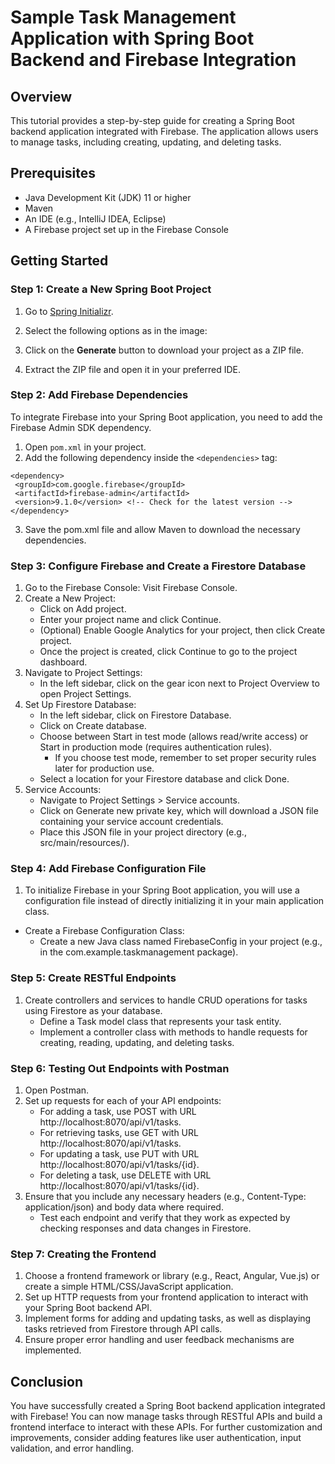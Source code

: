 # Sample Task Management Application with Spring Boot Backend and Firebase Integration

## Overview

This tutorial provides a step-by-step guide for creating a Spring Boot backend application integrated with Firebase. The application allows users to manage tasks, including creating, updating, and deleting tasks.

## Prerequisites

- Java Development Kit (JDK) 11 or higher
- Maven
- An IDE (e.g., IntelliJ IDEA, Eclipse)
- A Firebase project set up in the Firebase Console

## Getting Started

### Step 1: Create a New Spring Boot Project

1. Go to [Spring Initializr](https://start.spring.io/).
2. Select the following options as in the image:
   
3. Click on the **Generate** button to download your project as a ZIP file.
5. Extract the ZIP file and open it in your preferred IDE.

### Step 2: Add Firebase Dependencies

To integrate Firebase into your Spring Boot application, you need to add the Firebase Admin SDK dependency.

1. Open `pom.xml` in your project.
2. Add the following dependency inside the `<dependencies>` tag:
 ```
<dependency>
  <groupId>com.google.firebase</groupId>
  <artifactId>firebase-admin</artifactId>
  <version>9.1.0</version> <!-- Check for the latest version -->
</dependency>
```
3. Save the pom.xml file and allow Maven to download the necessary dependencies.

### Step 3: Configure Firebase and Create a Firestore Database

1. Go to the Firebase Console: Visit Firebase Console.
2. Create a New Project:
   - Click on Add project.
   - Enter your project name and click Continue.
   - (Optional) Enable Google Analytics for your project, then click Create project.
   - Once the project is created, click Continue to go to the project dashboard.
3. Navigate to Project Settings:
   - In the left sidebar, click on the gear icon next to Project Overview to open Project Settings.
4. Set Up Firestore Database:
   - In the left sidebar, click on Firestore Database.
   - Click on Create database.
   - Choose between Start in test mode (allows read/write access) or Start in production mode (requires authentication rules).
     - If you choose test mode, remember to set proper security rules later for production use.
   - Select a location for your Firestore database and click Done.
5. Service Accounts:
   - Navigate to Project Settings > Service accounts.
   - Click on Generate new private key, which will download a JSON file containing your service account credentials.
   - Place this JSON file in your project directory (e.g., src/main/resources/).

### Step 4: Add Firebase Configuration File

1. To initialize Firebase in your Spring Boot application, you will use a configuration file instead of directly initializing it in your main application class.
  - Create a Firebase Configuration Class:
     - Create a new Java class named FirebaseConfig in your project (e.g., in the com.example.taskmanagement package).

### Step 5: Create RESTful Endpoints
1. Create controllers and services to handle CRUD operations for tasks using Firestore as your database.
    - Define a Task model class that represents your task entity.
    - Implement a controller class with methods to handle requests for creating, reading, updating, and deleting tasks.

### Step 6: Testing Out Endpoints with Postman
1. Open Postman.
2. Set up requests for each of your API endpoints:
   - For adding a task, use POST with URL http://localhost:8070/api/v1/tasks.
   - For retrieving tasks, use GET with URL http://localhost:8070/api/v1/tasks.
   - For updating a task, use PUT with URL http://localhost:8070/api/v1/tasks/{id}.
   - For deleting a task, use DELETE with URL http://localhost:8070/api/v1/tasks/{id}.
3. Ensure that you include any necessary headers (e.g., Content-Type: application/json) and body data where required.
   - Test each endpoint and verify that they work as expected by checking responses and data changes in Firestore.

### Step 7: Creating the Frontend

1. Choose a frontend framework or library (e.g., React, Angular, Vue.js) or create a simple HTML/CSS/JavaScript application.
2. Set up HTTP requests from your frontend application to interact with your Spring Boot backend API.
3. Implement forms for adding and updating tasks, as well as displaying tasks retrieved from Firestore through API calls.
4. Ensure proper error handling and user feedback mechanisms are implemented.

## Conclusion
You have successfully created a Spring Boot backend application integrated with Firebase! You can now manage tasks through RESTful APIs and build a frontend interface to interact with these APIs. For further customization and improvements, consider adding features like user authentication, input validation, and error handling.
